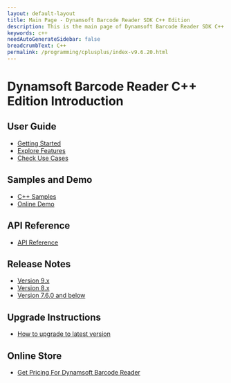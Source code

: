 ```yaml
---
layout: default-layout
title: Main Page - Dynamsoft Barcode Reader SDK C++ Edition
description: This is the main page of Dynamsoft Barcode Reader SDK C++ Edition.
keywords: c++
needAutoGenerateSidebar: false
breadcrumbText: C++
permalink: /programming/cplusplus/index-v9.6.20.html
---
```


# Dynamsoft Barcode Reader C++ Edition Introduction

## User Guide

- [Getting Started]({{site.cpp_api}}user-guide.html)
- [Explore Features](user-guide/explore-features/index.md)
- [Check Use Cases](user-guide/use-cases/index.md)

## Samples and Demo

- <a href="https://github.com/Dynamsoft/barcode-reader-c-cpp-samples" target="_blank">C++ Samples</a>
- <a href="https://demo.dynamsoft.com/barcode-reader/" target="_blank">Online Demo</a>

## API Reference

- [API Reference]({{site.cpp_api}}index.html)

## Release Notes

- [Version 9.x](release-notes/cpp-9.md)
- [Version 8.x](release-notes/cpp-8.md)
- [Version 7.6.0 and below](release-notes/cpp-7.md)

## Upgrade Instructions

- [How to upgrade to latest version](upgrade-instruction.md)

## Online Store

- <a href="https://www.dynamsoft.com/store/dynamsoft-barcode-reader/#desktop" target="_blank">Get Pricing For Dynamsoft Barcode Reader</a>

